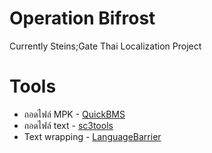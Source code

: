 # Operation Bifrost
Currently Steins;Gate Thai Localization Project

# Tools
- ถอดไฟล์ MPK - [QuickBMS](https://aluigi.altervista.org/quickbms.htm)
- ถอดไฟล์ text - [sc3tools](https://github.com/ModzabazeR/sc3tools-thai-support)
- Text wrapping - [LanguageBarrier](https://github.com/ModzabazeR/LanguageBarrier-Thai-Support)

